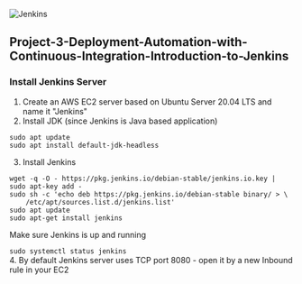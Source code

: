![Jenkins](https://github.com/silviob99/Project-3-Deployment-Automation-with-Continuous-Integration-Introduction-to-Jenkins/assets/107585020/855c901b-0301-4d3a-9892-f6aefb04cf6d)

## Project-3-Deployment-Automation-with-Continuous-Integration-Introduction-to-Jenkins

### Install Jenkins Server 
1. Create an AWS EC2 server based on Ubuntu Server 20.04 LTS and name it "Jenkins"
2. Install JDK (since Jenkins is Java based application)

```
sudo apt update
sudo apt install default-jdk-headless
```

3. Install Jenkins

```
wget -q -O - https://pkg.jenkins.io/debian-stable/jenkins.io.key | sudo apt-key add -
sudo sh -c 'echo deb https://pkg.jenkins.io/debian-stable binary/ > \
    /etc/apt/sources.list.d/jenkins.list'
sudo apt update
sudo apt-get install jenkins
```

Make sure Jenkins is up and running  

```sudo systemctl status jenkins```  
4. By default Jenkins server uses TCP port 8080 - open it by a new Inbound rule in your EC2   
